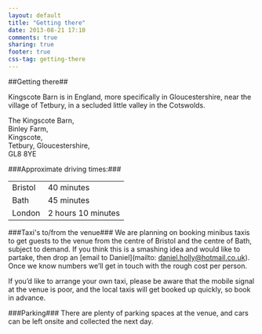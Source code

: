 ```yaml
---
layout: default
title: "Getting there"
date: 2013-08-21 17:10
comments: true
sharing: true
footer: true
css-tag: getting-there
---
```

##Getting there##

Kingscote Barn is in England, more specifically in Gloucestershire, near the village of Tetbury, in a secluded little valley in the Cotswolds.

The Kingscote Barn,  
Binley Farm,  
Kingscote,  
Tetbury,
Gloucestershire,  
GL8 8YE

###Approximate driving times:###

<table border="0" bordercolor="" style="background-color:" width="100%" cellpadding="5" cellspacing="0">
	<tr>
		<td>Bristol</td>
		<td>40 minutes</td>
	</tr>
	<tr>
		<td>Bath</td>
		<td>45 minutes</td>
	</tr>
	<tr>
		<td>London</td>
		<td>2 hours 10 minutes</td>
	</tr>
</table>

###Taxi's to/from the venue###
We are planning on booking minibus taxis to get guests to the venue from the centre of Bristol and the centre of Bath, subject to demand. If you think this is a smashing idea and would like to partake, then drop an [email to Daniel](mailto: daniel.holly@hotmail.co.uk). Once we know numbers we’ll get in touch with the rough cost per person.

If you’d like to arrange your own taxi, please be aware that the mobile signal at the venue is poor, and the local taxis will get booked up quickly, so book in advance. 

###Parking###
There are plenty of parking spaces at the venue, and cars can be left onsite and collected the next day.
